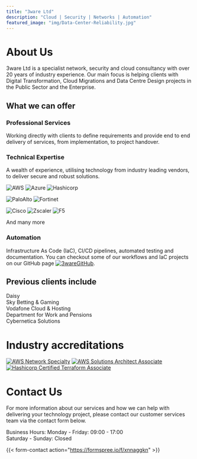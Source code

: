 ```yaml
---
title: "3ware Ltd"
description: "Cloud | Security | Networks | Automation"
featured_image: "img/Data-Center-Reliability.jpg"
---
```


# About Us

3ware Ltd is a specialist network, security and cloud consultancy with over 20 years of industry experience. Our main focus is helping clients with Digital Transformation, Cloud Migrations and Data Centre Design projects in the Public Sector and the Enterprise.

## What we can offer

### Professional Services

Working directly with clients to define requirements and provide end to end delivery of services, from implementation, to project handover.

### Technical Expertise

A wealth of experience, utilising technology from industry leading vendors, to deliver secure and robust solutions.

![AWS](img/awsLogo.png) ![Azure](img/azureLogo.png) ![Hashicorp](img/Hashicorp-Mark_onLight.png)

![PaloAlto](img/paloLogo.png) ![Fortinet](img/fortinetLogo.png) 

![Cisco](img/ciscoLogo.png) ![Zscaler](img/zscalerLogo.png) ![F5](img/f5Logo.png)

And many more

### Automation

Infrastructure As Code (IaC), CI/CD pipelines, automated testing and documentation. You can checkout some of our workflows and IaC projects on our GitHub page 
[![3wareGitHub](img/GitHub_Invertocat_Dark.png)](https://github.com/3ware). 

## Previous clients include

Daisy  
Sky Betting & Gaming  
Vodafone Cloud & Hosting  
Department for Work and Pensions  
Cybernetica Solutions

# Industry accreditations

[![AWS Network Specialty](img/awsNS200x200.png)](https://www.credly.com/badges/74b96bf7-98bd-40d6-aff5-89d9dec04e1e/public_url) [![AWS Solutions Architect Associate](img/awsSA200x200.png)](https://www.credly.com/badges/8b3be25b-03fb-412a-8384-e8c165926af3/public_url)
[![Hashicorp Certified Terraform Associate](img/hcTFA200x200.png)](https://www.credly.com/badges/e7459170-c173-4484-b258-44b0e9c7755c/public_url)

# Contact Us

For more information about our services and how we can help with delivering your technology project, please contact our customer services team via the contact form below.

Business Hours: Monday - Friday: 09:00 - 17:00  
Saturday - Sunday: Closed

{{< form-contact action="https://formspree.io/f/xnnaggkn" >}}

